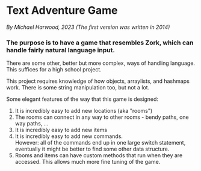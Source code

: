 # Text Adventure Game

_By Michael Harwood, 2023 (The first version was written in 2014)_

### The purpose is to have a game that resembles Zork, which can handle fairly natural language input.

There are some other, better but more complex, ways of handling language.  This suffices for a high school project.

This project requires knowledge of how objects, arraylists, and hashmaps work. There is some string manipulation too, but not a lot.  

Some elegant features of the way that this game is designed:

1. It is incredibly easy to add new locations (aka "rooms")
2. The rooms can connect in any way to other rooms - bendy paths, one way paths, ...
3. It is incredibly easy to add new items
4. It is incredibly easy to add new commands.  
However: all of the commands end up in one large switch statement, eventually it might be better to find some other data structure.
5. Rooms and items can have custom methods that run when they are accessed. This allows much more fine tuning of the game. 